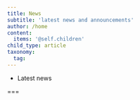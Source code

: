 ```yaml
---
title: News
subtitle: 'latest news and announcements'
author: /home
content:
  items: '@self.children'
child_type: article
taxonomy:
  tag:
---
```


- Latest news

===
